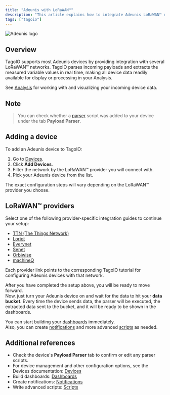 ```yaml
---
title: "Adeunis with LoRaWAN™"
description: "This article explains how to integrate Adeunis LoRaWAN™ devices with TagoIO, how TagoIO parses device payloads, and the steps to add and configure devices for different LoRaWAN™ network providers."
tags: ["tagoio"]
---
```

![Adeunis logo](/docs_imagem/tagoio/adeunis-with-lorawan-2.png)

## Overview

TagoIO supports most Adeunis devices by providing integration with several LoRaWAN™ networks. TagoIO parses incoming payloads and extracts the measured variable values in real time, making all device data readily available for display or processing in your Analysis.

See [Analysis](../analysis/analysis-overview) for working with and visualizing your incoming device data.

## Note

> You can check whether a [parser](https://help.tago.io/portal/en/kb/articles/147-payload-parser) script was added to your device under the tab **Payload Parser**.

## Adding a device

To add an Adeunis device to TagoIO:
1. Go to [Devices](../devices/devices).
2. Click **Add Devices**.
3. Filter the network by the LoRaWAN™ provider you will connect with.
4. Pick your Adeunis device from the list.

The exact configuration steps will vary depending on the LoRaWAN™ provider you choose.

## LoRaWAN™ providers

Select one of the following provider-specific integration guides to continue your setup:

- [TTN (The Things Network)](../tutorials/the-things-network-lorawan)
- [Loriot](../tutorials/loriot-lorawan)
- [Everynet](../tutorials/everynet-lorawan)
- [Senet](../tutorials/senet-network)
- [Orbiwise](https://help.tago.io/portal/en/kb/articles/160-orbiwise-lorawan)
- [machineQ](https://help.tago.io/portal/en/kb/articles/159-machineq-lorawan)

Each provider link points to the corresponding TagoIO tutorial for configuring Adeunis devices with that network.

After you have completed the setup above, you will be ready to move forward.  
Now, just turn your Adeunis device on and wait for the data to hit your **data bucket**. Every time the device sends data, the parser will be executed, the extracted data sent to the bucket, and it will be ready to be shown in the dashboards.

You can start building your [dashboards](https://help.tago.io/portal/en/kb/articles/15-dashboard-overview) immediately.  
Also, you can create [notifications](https://help.tago.io/portal/en/kb/articles/11-notification) and more advanced [scripts](https://help.tago.io/portal/en/kb/articles/120-creating-analysis) as needed.

## Additional references

- Check the device's **Payload Parser** tab to confirm or edit any parser scripts.
- For device management and other configuration options, see the Devices documentation: [Devices](../devices/devices)
- Build dashboards: [Dashboards](https://help.tago.io/portal/en/kb/articles/15-dashboard-overview)
- Create notifications: [Notifications](https://help.tago.io/portal/en/kb/articles/11-notification)
- Write advanced scripts: [Scripts](https://help.tago.io/portal/en/kb/articles/120-creating-analysis)